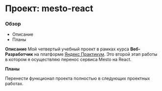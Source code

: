 # Проект: mesto-react

### Обзор

* Описание
* Планы

**Описание**
Мой четвертый учебный проект в рамках курса **Веб-Разработчик** на платформе [Яндекс Практикум](https://practicum.yandex.ru/).
Это второй этап работы в котором я осуществляю перенос сервиса Mesto на React.

**Планы**

Перенести функционал проекта полностью в следующих проектных работах.
